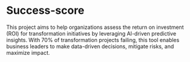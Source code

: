 # Success-score
This project aims to help organizations assess the return on investment (ROI) for transformation initiatives by leveraging AI-driven predictive insights. With 70% of transformation projects failing, this tool enables business leaders to make data-driven decisions, mitigate risks, and maximize impact.
